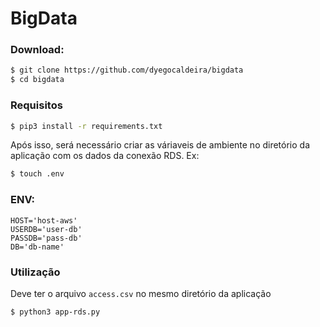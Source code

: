 # BigData

### Download:

```bash
$ git clone https://github.com/dyegocaldeira/bigdata
$ cd bigdata
```

### Requisitos
```bash
$ pip3 install -r requirements.txt
```

Após isso, será necessário criar as váriaveis de ambiente no diretório da aplicação com os dados da conexão RDS. Ex:
```bash
$ touch .env
```

### ENV:
```env
HOST='host-aws'
USERDB='user-db'
PASSDB='pass-db'
DB='db-name'
```

### Utilização

Deve ter o arquivo `access.csv` no mesmo diretório da aplicação
```bash
$ python3 app-rds.py
```
